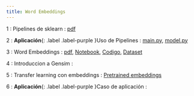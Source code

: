 ```yaml
---
title: Word Embeddings
---
```


1
: Pipelines de sklearn
  : [pdf](/esanNLP/resources/sesion02/Pipelines_Sklearn.pdf)

2
: **Aplicación**{: .label .label-purple }Uso de Pipelines
  : [main.py](/esanNLP/resources/sesion02/main.py), [model.py](/esanNLP/resources/sesion02/model.py)

3
: Word Embeddings 
  : [pdf](/esanNLP/resources/sesion02/Word_embeddings.pdf), [Notebook](/esanNLP/resources/sesion02/embeddings.ipynb), [Codigo](/esanNLP/resources/sesion02/EmbeddingLoader.py), [Dataset](/esanNLP/resources/sesion02/data/confesiones.df)

4
: Introduccion a Gensim
  : [](#)

5
: Transfer learning con embeddings
  : [Pretrained embeddings](https://drive.google.com/drive/folders/1i9Bgl_Dyz9WBEJaz9aNHkxlLwpCy6Ufu?usp=sharing)

6
: **Aplicación**{: .label .label-purple }Caso de aplicación
  : [](#)
